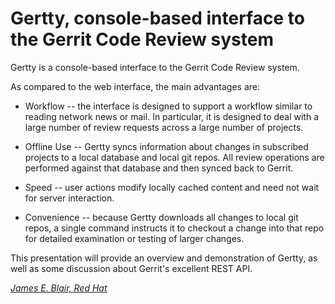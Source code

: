 # Gertty, console-based interface to the Gerrit Code Review system

Gertty is a console-based interface to the Gerrit Code Review system.

As compared to the web interface, the main advantages are:

* Workflow -- the interface is designed to support a workflow similar
  to reading network news or mail. In particular, it is designed to
  deal with a large number of review requests across a large number of
  projects.

* Offline Use -- Gertty syncs information about changes in subscribed
  projects to a local database and local git repos. All review
  operations are performed against that database and then synced back
  to Gerrit.

* Speed -- user actions modify locally cached content and need not
  wait for server interaction.

* Convenience -- because Gertty downloads all changes to local git
  repos, a single command instructs it to checkout a change into that
  repo for detailed examination or testing of larger changes.

This presentation will provide an overview and demonstration of
Gertty, as well as some discussion about Gerrit's excellent REST API.

*[James E. Blair, Red Hat](../speakers.md#corvus)*
